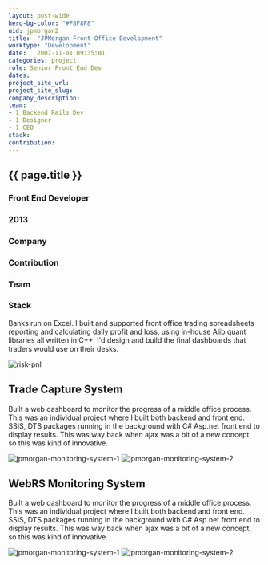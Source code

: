 ```yaml
---
layout: post-wide
hero-bg-color: "#F8F8F8"
uid: jpmorgan2
title:  "JPMorgan Front Office Development"
worktype: "Development"
date:   2007-11-01 09:35:01
categories: project
role: Senior Front End Dev
dates:
project_site_url:
project_site_slug:
company_description:
team:
- 1 Backend Rails Dev
- 1 Designer
- 1 CEO
stack:
contribution:
---
```


<div class="project-description">
  <div class="row clearfix">
    <div class="col">
      <h2 class="project-title">{{ page.title }}</h2>
      <h3>Front End Developer</h3>
      <h3>2013</h3>
    </div>
    <div class="col">
      <h3>
        Company
      </h3>
      <p>
      </p>
    </div>
    <div class="col">
      <h3>Contribution</h3>
    </div>
    <div class="col">
      <h3>Team</h3>
      <p>
      </p>
      <h3>Stack</h3>
      <p>
      </p>
    </div>
  </div>
</div>

<p>
	Banks run on Excel. I built and supported front office trading spreadsheets reporting and calculating daily profit and loss, using in-house Alib quant libraries all written in C++.  I'd design and build the final dashboards that traders would use on their desks.
</p>

<div class="showcase">
	<img src="/img/jpmorgan-front-office/riskpnl.jpg" alt="risk-pnl">
</div>

<h2>Trade Capture System</h2>

<p>
  Built a web dashboard to monitor the progress of a middle office process. This was an individual project where I built both backend and front end. SSIS, DTS packages running in the background with C# Asp.net front end to display results.  This was way back when ajax was a bit of a new concept, so this was kind of innovative.
</p>

<div class="showcase">
  <img src="/img/jpmorgan-monitoring-system/webrs1.jpg" alt="jpmorgan-monitoring-system-1">
  <img src="/img/jpmorgan-monitoring-system/webrs2.jpg" alt="jpmorgan-monitoring-system-2">
</div>


<h2>WebRS Monitoring System</h2>

<p>
  Built a web dashboard to monitor the progress of a middle office process. This was an individual project where I built both backend and front end. SSIS, DTS packages running in the background with C# Asp.net front end to display results.  This was way back when ajax was a bit of a new concept, so this was kind of innovative.
</p>

<div class="showcase">
  <img src="/img/jpmorgan-monitoring-system/webrs1.jpg" alt="jpmorgan-monitoring-system-1">
  <img src="/img/jpmorgan-monitoring-system/webrs2.jpg" alt="jpmorgan-monitoring-system-2">
</div>